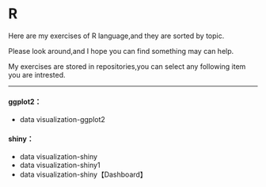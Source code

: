 # R
Here are my exercises of R language,and they are sorted by topic.

Please look around,and I hope you can find something may can help.

My exercises are stored in repositories,you can select any following item you are intrested.
***
 
#### ggplot2：

* data visualization-ggplot2

#### shiny：

* data visualization-shiny
* data visualization-shiny1
* data visualization-shiny【Dashboard】
